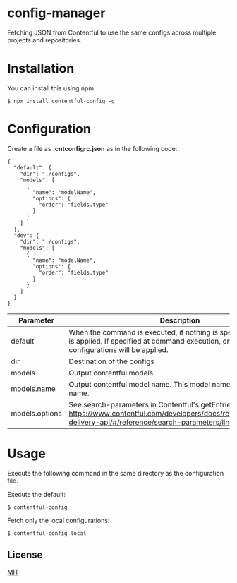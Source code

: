 # config-manager

Fetching JSON from Contentful to use the same configs across multiple projects and repositories.

# Installation

You can install this using npm:

```
$ npm install contentful-config -g
```

# Configuration

Create a file as **.cntconfigrc.json** as in the following code:

```
{
  "default": {
    "dir": "./configs",
    "models": [
      {
        "name": "modelName",
        "options": {
          "order": "fields.type"
        }
      }
    ]
  },
  "dev": {
    "dir": "./configs",
    "models": [
      {
        "name": "modelName",
        "options": {
          "order": "fields.type"
        }
      }
    ]
  }
}
```

| Parameter | Description | Example |
| ---- | ---- | ---- |
| default | When the command is executed, if nothing is specified, the default is applied. If specified at command execution, one of the configurations will be applied. | default / local / production |
| dir | Destination of the configs | ./configs |
| models | Output contentful models |  |
| models.name | Output contentful model name. This model name will be the file name. |  |
| models.options | See search-parameters in Contentful's getEntries https://www.contentful.com/developers/docs/references/content-delivery-api/#/reference/search-parameters/links-to-asset |  |

# Usage

Execute the following command in the same directory as the configuration file.

Execute the default:

```
$ contentful-config
```

Fetch only the local configurations:

```
$ contentful-config local
```

## License

[MIT](LICENSE.md)
